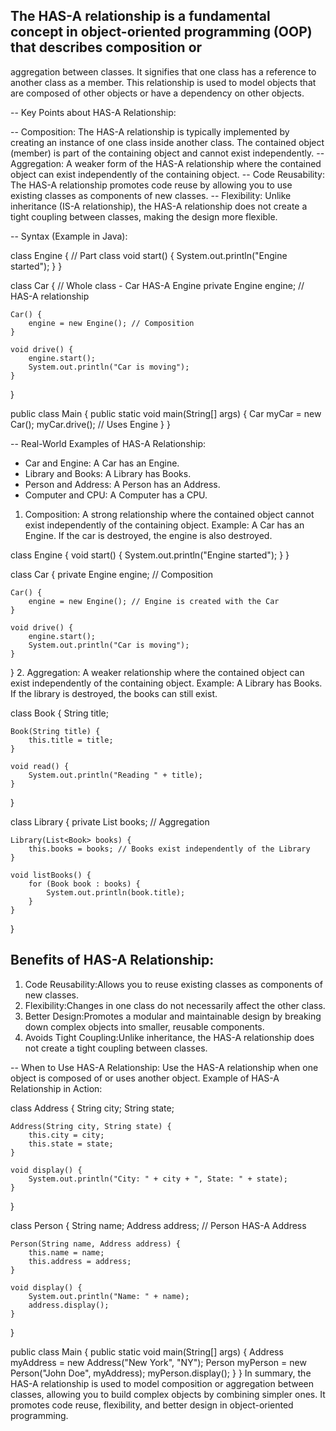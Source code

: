 ## The HAS-A relationship is a fundamental concept in object-oriented programming (OOP) that describes composition or 
   aggregation between classes. It signifies that one class has a reference to another class as a member. This 
   relationship is used to model objects that are composed of other objects or have a dependency on other objects.

-- Key Points about HAS-A Relationship:

-- Composition:
   The HAS-A relationship is typically implemented by creating an instance of one class inside another class.
   The contained object (member) is part of the containing object and cannot exist independently.
-- Aggregation:
   A weaker form of the HAS-A relationship where the contained object can exist independently of the containing object.
-- Code Reusability:
   The HAS-A relationship promotes code reuse by allowing you to use existing classes as components of new classes.
-- Flexibility:
   Unlike inheritance (IS-A relationship), the HAS-A relationship does not create a tight coupling between classes, 
   making the design more flexible.

-- Syntax (Example in Java):

class Engine { // Part class
void start() {
System.out.println("Engine started");
}
}

class Car { // Whole class - Car HAS-A Engine
private Engine engine; // HAS-A relationship

    Car() {
        engine = new Engine(); // Composition
    }

    void drive() {
        engine.start();
        System.out.println("Car is moving");
    }
}

public class Main {
public static void main(String[] args) {
Car myCar = new Car();
myCar.drive(); // Uses Engine
}
}

-- Real-World Examples of HAS-A Relationship:

- Car and Engine:
  A Car has an Engine.
- Library and Books:
  A Library has Books.
- Person and Address:
  A Person has an Address.
- Computer and CPU:
  A Computer has a CPU.


1. Composition:
   A strong relationship where the contained object cannot exist independently of the containing object.
   Example: A Car has an Engine. If the car is destroyed, the engine is also destroyed.

class Engine {
void start() {
System.out.println("Engine started");
}
}

class Car {
private Engine engine; // Composition

    Car() {
        engine = new Engine(); // Engine is created with the Car
    }

    void drive() {
        engine.start();
        System.out.println("Car is moving");
    }
}
2. Aggregation:
   A weaker relationship where the contained object can exist independently of the containing object.
   Example: A Library has Books. If the library is destroyed, the books can still exist.

class Book {
String title;

    Book(String title) {
        this.title = title;
    }

    void read() {
        System.out.println("Reading " + title);
    }
}

class Library {
private List<Book> books; // Aggregation

    Library(List<Book> books) {
        this.books = books; // Books exist independently of the Library
    }

    void listBooks() {
        for (Book book : books) {
            System.out.println(book.title);
        }
    }
}

## Benefits of HAS-A Relationship:

1. Code Reusability:Allows you to reuse existing classes as components of new classes.
2. Flexibility:Changes in one class do not necessarily affect the other class.
3. Better Design:Promotes a modular and maintainable design by breaking down complex objects into smaller, reusable components.
4. Avoids Tight Coupling:Unlike inheritance, the HAS-A relationship does not create a tight coupling between classes.

-- When to Use HAS-A Relationship:
   Use the HAS-A relationship when one object is composed of or uses another object.
   Example of HAS-A Relationship in Action:

class Address {
String city;
String state;

    Address(String city, String state) {
        this.city = city;
        this.state = state;
    }

    void display() {
        System.out.println("City: " + city + ", State: " + state);
    }
}

class Person {
String name;
Address address; // Person HAS-A Address

    Person(String name, Address address) {
        this.name = name;
        this.address = address;
    }

    void display() {
        System.out.println("Name: " + name);
        address.display();
    }
}

public class Main {
public static void main(String[] args) {
Address myAddress = new Address("New York", "NY");
Person myPerson = new Person("John Doe", myAddress);
myPerson.display();
}
}
In summary, the HAS-A relationship is used to model composition or aggregation between classes, allowing you to build 
complex objects by combining simpler ones. It promotes code reuse, flexibility, and better design in object-oriented 
programming.